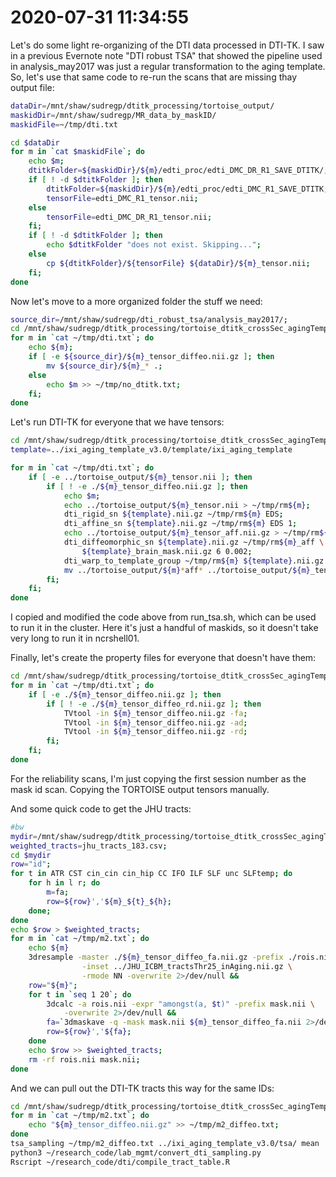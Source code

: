 # 2020-07-31 11:34:55

Let's do some light re-organizing of the DTI data processed in DTI-TK. I saw in
a previous Evernote note "DTI robust TSA" that showed the pipeline used in
analysis_may2017 was just a regular transformation to the aging template. So,
let's use that same code to re-run the scans that are missing thay output file:

```bash
dataDir=/mnt/shaw/sudregp/dtitk_processing/tortoise_output/
maskidDir=/mnt/shaw/sudregp/MR_data_by_maskID/
maskidFile=~/tmp/dti.txt

cd $dataDir
for m in `cat $maskidFile`; do
    echo $m;
    dtitkFolder=${maskidDir}/${m}/edti_proc/edti_DMC_DR_R1_SAVE_DTITK/;
    if [ ! -d $dtitkFolder ]; then
        dtitkFolder=${maskidDir}/${m}/edti_proc/edti_DMC_R1_SAVE_DTITK;
        tensorFile=edti_DMC_R1_tensor.nii;
    else
        tensorFile=edti_DMC_DR_R1_tensor.nii;
    fi;
    if [ ! -d $dtitkFolder ]; then
        echo $dtitkFolder "does not exist. Skipping...";
    else
        cp ${dtitkFolder}/${tensorFile} ${dataDir}/${m}_tensor.nii;
    fi;
done
```

Now let's move to a more organized folder the stuff we need:

```bash
source_dir=/mnt/shaw/sudregp/dti_robust_tsa/analysis_may2017/;
cd /mnt/shaw/sudregp/dtitk_processing/tortoise_dtitk_crossSec_agingTemplate;
for m in `cat ~/tmp/dti.txt`; do
    echo ${m};
    if [ -e ${source_dir}/${m}_tensor_diffeo.nii.gz ]; then
        mv ${source_dir}/${m}_* .;
    else
        echo $m >> ~/tmp/no_dtitk.txt;
    fi;
done
```

Let's run DTI-TK for everyone that we have tensors:

```bash
cd /mnt/shaw/sudregp/dtitk_processing/tortoise_dtitk_crossSec_agingTemplate;
template=../ixi_aging_template_v3.0/template/ixi_aging_template

for m in `cat ~/tmp/dti.txt`; do
    if [ -e ../tortoise_output/${m}_tensor.nii ]; then
        if [ ! -e ./${m}_tensor_diffeo.nii.gz ]; then
            echo $m;
            echo ../tortoise_output/${m}_tensor.nii > ~/tmp/rm${m};
            dti_rigid_sn ${template}.nii.gz ~/tmp/rm${m} EDS;
            dti_affine_sn ${template}.nii.gz ~/tmp/rm${m} EDS 1;
            echo ../tortoise_output/${m}_tensor_aff.nii.gz > ~/tmp/rm${m}_aff;
            dti_diffeomorphic_sn ${template}.nii.gz ~/tmp/rm${m}_aff \
                ${template}_brain_mask.nii.gz 6 0.002;
            dti_warp_to_template_group ~/tmp/rm${m} ${template}.nii.gz 2 2 2;
            mv ../tortoise_output/${m}*aff* ../tortoise_output/${m}_tensor_* .
        fi;
    fi;
done
```

I copied and modified the code above from run_tsa.sh, which can be used to run
it in the cluster. Here it's just a handful of maskids, so it doesn't take very
long to run it in ncrshell01.

Finally, let's create the property files for everyone that doesn't have them:

```bash
cd /mnt/shaw/sudregp/dtitk_processing/tortoise_dtitk_crossSec_agingTemplate;
for m in `cat ~/tmp/dti.txt`; do
    if [ -e ./${m}_tensor_diffeo.nii.gz ]; then
        if [ ! -e ./${m}_tensor_diffeo_rd.nii.gz ]; then
            TVtool -in ${m}_tensor_diffeo.nii.gz -fa;
            TVtool -in ${m}_tensor_diffeo.nii.gz -ad;
            TVtool -in ${m}_tensor_diffeo.nii.gz -rd;
        fi;
    fi;
done
```

For the reliability scans, I'm just copying the first session number as the mask
id scan. Copying the TORTOISE output tensors manually.

And some quick code to get the JHU tracts:

```bash
#bw
mydir=/mnt/shaw/sudregp/dtitk_processing/tortoise_dtitk_crossSec_agingTemplate
weighted_tracts=jhu_tracts_183.csv;
cd $mydir
row="id";
for t in ATR CST cin_cin cin_hip CC IFO ILF SLF unc SLFtemp; do
    for h in l r; do
        m=fa;
        row=${row}','${m}_${t}_${h};
    done;
done
echo $row > $weighted_tracts;
for m in `cat ~/tmp/m2.txt`; do
    echo ${m}
    3dresample -master ./${m}_tensor_diffeo_fa.nii.gz -prefix ./rois.nii \
                -inset ../JHU_ICBM_tractsThr25_inAging.nii.gz \
                -rmode NN -overwrite 2>/dev/null &&
    row="${m}";
    for t in `seq 1 20`; do
        3dcalc -a rois.nii -expr "amongst(a, $t)" -prefix mask.nii \
            -overwrite 2>/dev/null &&
        fa=`3dmaskave -q -mask mask.nii ${m}_tensor_diffeo_fa.nii 2>/dev/null`;
        row=${row}','${fa};
    done
    echo $row >> $weighted_tracts;
    rm -rf rois.nii mask.nii;
done
```

And we can pull out the DTI-TK tracts this way for the same IDs:

```bash
cd /mnt/shaw/sudregp/dtitk_processing/tortoise_dtitk_crossSec_agingTemplate
for m in `cat ~/tmp/m2.txt`; do
    echo "${m}_tensor_diffeo.nii.gz" >> ~/tmp/m2_diffeo.txt;
done
tsa_sampling ~/tmp/m2_diffeo.txt ../ixi_aging_template_v3.0/tsa/ mean
python3 ~/research_code/lab_mgmt/convert_dti_sampling.py
Rscript ~/research_code/dti/compile_tract_table.R
```